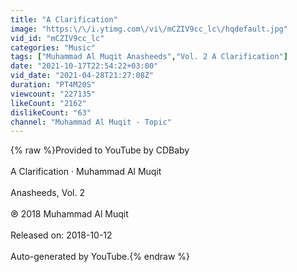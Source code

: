 ```yaml
---
title: "A Clarification"
image: "https:\/\/i.ytimg.com\/vi\/mCZIV9cc_lc\/hqdefault.jpg"
vid_id: "mCZIV9cc_lc"
categories: "Music"
tags: ["Muhammad Al Muqit Anasheeds","Vol. 2 A Clarification"]
date: "2021-10-17T22:54:22+03:00"
vid_date: "2021-04-28T21:27:08Z"
duration: "PT4M20S"
viewcount: "227135"
likeCount: "2162"
dislikeCount: "63"
channel: "Muhammad Al Muqit - Topic"
---
```

{% raw %}Provided to YouTube by CDBaby<br /><br />A Clarification · Muhammad Al Muqit<br /><br />Anasheeds, Vol. 2<br /><br />℗ 2018 Muhammad Al Muqit<br /><br />Released on: 2018-10-12<br /><br />Auto-generated by YouTube.{% endraw %}
